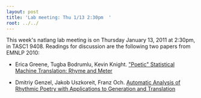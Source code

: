 ```yaml
---
layout: post
title: 'Lab meeting: Thu 1/13 2:30pm  '
root: ../../
---
```


This week's natlang lab meeting is on Thursday January 13, 2011 at 2:30pm, in TASC1 9408. Readings for discussion are the following two papers from EMNLP 2010:



	
* Erica Greene, Tugba Bodrumlu, Kevin Knight. ["Poetic" Statistical Machine Translation: Rhyme and Meter](http://aclweb.org/anthology-new/D/D10/D10-1016.pdf)

	
* Dmitriy Genzel, Jakob Uszkoreit, Franz Och. [Automatic Analysis of Rhythmic Poetry with Applications to Generation and Translation](http://aclweb.org/anthology-new/D/D10/D10-1051.pdf)


